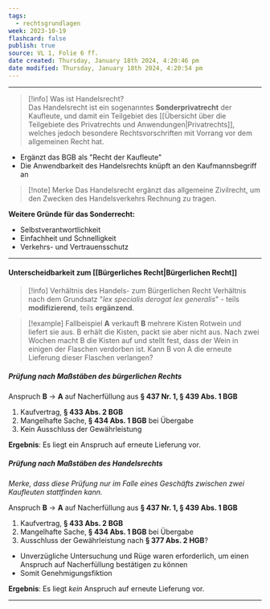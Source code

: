 ```yaml
---
tags:
  - rechtsgrundlagen
week: 2023-10-19
flashcard: false
publish: true
source: VL 1, Folie 6 ff.
date created: Thursday, January 18th 2024, 4:20:46 pm
date modified: Thursday, January 18th 2024, 4:20:54 pm
---
```

***

> [!info] Was ist Handelsrecht?  
> Das Handelsrecht ist ein sogenanntes **Sonderprivatrecht** der Kaufleute, und damit ein Teilgebiet des [[Übersicht über die Teilgebiete des Privatrechts und Anwendungen|Privatrechts]], welches jedoch besondere Rechtsvorschriften mit Vorrang vor dem allgemeinen Recht hat.
> 

- Ergänzt das BGB als "Recht der Kaufleute"
- Die Anwendbarkeit des Handelsrechts knüpft an den Kaufmannsbegriff an

> [!note] Merke 
> Das Handelsrecht ergänzt das allgemeine Zivilrecht, um den Zwecken des Handelsverkehrs Rechnung zu tragen.

**Weitere Gründe für das Sonderrecht:**
- Selbstverantwortlichkeit
- Einfachheit und Schnelligkeit
- Verkehrs- und Vertrauensschutz

***
#### Unterscheidbarkeit zum [[Bürgerliches Recht|Bürgerlichen Recht]]

> [!info] Verhältnis des Handels- zum Bürgerlichen Recht 
> Verhältnis nach dem Grundsatz "*lex specialis derogat lex generalis*" - teils **modifizierend**, teils **ergänzend**.

> [!example] Fallbeispiel 
> **A** verkauft **B** mehrere Kisten Rotwein und liefert sie aus. B erhält die Kisten, packt sie aber nicht aus. Nach zwei Wochen macht B die Kisten auf und stellt fest, dass der Wein in einigen der Flaschen verdorben ist. Kann B von A die erneute Lieferung dieser Flaschen verlangen?

##### Prüfung nach Maßstäben des bürgerlichen Rechts

Anspruch **B** $\rightarrow$ **A** auf Nacherfüllung aus **§ 437 Nr. 1, § 439 Abs. 1 BGB**
1. Kaufvertrag, **§ 433 Abs. 2 BGB**
2. Mangelhafte Sache, **§ 434 Abs. 1 BGB** bei Übergabe
3. Kein Ausschluss der Gewährleistung

**Ergebnis**: Es liegt ein Anspruch auf erneute Lieferung vor.

##### Prüfung nach Maßstäben des Handelsrechts

*Merke, dass diese Prüfung nur im Falle eines Geschäfts zwischen zwei Kaufleuten stattfinden kann.*

Anspruch **B** $\rightarrow$ **A** auf Nacherfüllung aus **§ 437 Nr. 1, § 439 Abs. 1 BGB**
1. Kaufvertrag, **§ 433 Abs. 2 BGB**
2. Mangelhafte Sache, **§ 434 Abs. 1 BGB** bei Übergabe
3. Ausschluss der Gewährleistung nach **§ 377 Abs. 2 HGB**?

- Unverzügliche Untersuchung und Rüge waren erforderlich, um einen Anspruch auf Nacherfüllung bestätigen zu können
- Somit Genehmigungsfiktion

**Ergebnis**: Es liegt *kein* Anspruch auf erneute Lieferung vor.

***